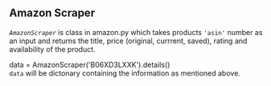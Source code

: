 ## **Amazon Scraper**
*`AmazonScraper`* is class in amazon.py which takes products `'asin'` number as an input and returns the title, price (original, currrent, saved), rating and availability of the product.

data = AmazonScraper('B06XD3LXXK').details() <br>
`data` will be dictonary containing the information as mentioned above.
